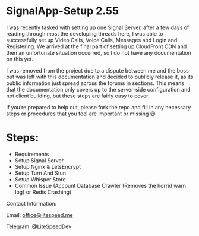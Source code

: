# SignalApp-Setup 2.55  

I was recently tasked with setting up one Signal Server, after a few days of reading through most the developing threads here, I was able to successfully set up Video Calls, Voice Calls, Messages and Login and Registering. We arrived at the final part of setting up CloudFront CDN and then an unfortunate situation occurred, so I do not have any documentation on this yet.

I was removed from the project due to a dispute between me and the boss but was left with this documentation and decided to publicly release it, as its public information just spread across the forums in sections. This means that the documentation only covers up to the server-side configuration and not client building, but these steps are fairly easy to cover.

If you’re prepared to help out, please fork the repo and fill in any necessary steps or procedures that you feel are important or missing :smiley:

# Steps:

- Requirements
- Setup Signal Server
- Setup Nginx & LetsEncrypt
- Setup Turn And Stun
- Setup Whisper Store
- Common Issue (Account Database Crawler (Removes the horrid warn log) or Redis Crashing)


Contact Information:

Email: office@litespeed.me

Telegram: @LiteSpeedDev
